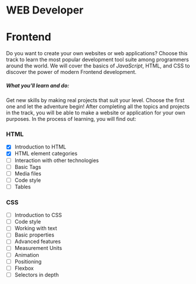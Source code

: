 # WEB Developer

# Frontend

Do you want to create your own websites or web applications? Choose this track to learn the most popular development tool suite among programmers around the world. We will cover the basics of *JavaScript*, HTML, and CSS to discover the power of modern Frontend development.

##### What you'll learn and do:

Get new skills by making real projects that suit your level. Choose the first one and let the adventure begin! After completing all the topics and projects in the track, you will be able to make a website or application for your own purposes. In the process of learning, you will find out:

### HTML

- [x] Introduction to HTML
- [x] HTML element categories
- [ ] Interaction with other technologies
- [ ] Basic Tags
- [ ] Media files
- [ ] Code style
- [ ] Tables

### CSS

- [ ] Introduction to CSS
- [ ] Code style
- [ ] Working with text
- [ ] Basic properties
- [ ] Advanced features
- [ ] Measurement Units
- [ ] Animation
- [ ] Positioning
- [ ] Flexbox
- [ ] Selectors in depth